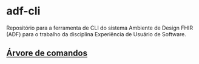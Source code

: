 # adf-cli
Repositório para a ferramenta de CLI do sistema Ambiente de Design FHIR (ADF) para o trabalho da disciplina Experiência de Usuário de Software.


## [Árvore de comandos](https://github.com/karlosdaniel451/adf-cli/wiki/%C3%81rvore-de-comandos)
